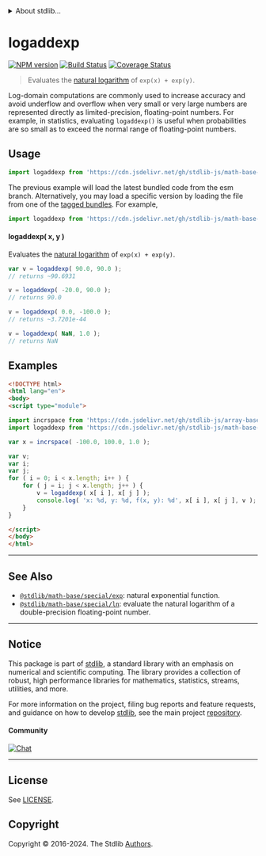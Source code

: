 <!--

@license Apache-2.0

Copyright (c) 2018 The Stdlib Authors.

Licensed under the Apache License, Version 2.0 (the "License");
you may not use this file except in compliance with the License.
You may obtain a copy of the License at

   http://www.apache.org/licenses/LICENSE-2.0

Unless required by applicable law or agreed to in writing, software
distributed under the License is distributed on an "AS IS" BASIS,
WITHOUT WARRANTIES OR CONDITIONS OF ANY KIND, either express or implied.
See the License for the specific language governing permissions and
limitations under the License.

-->


<details>
  <summary>
    About stdlib...
  </summary>
  <p>We believe in a future in which the web is a preferred environment for numerical computation. To help realize this future, we've built stdlib. stdlib is a standard library, with an emphasis on numerical and scientific computation, written in JavaScript (and C) for execution in browsers and in Node.js.</p>
  <p>The library is fully decomposable, being architected in such a way that you can swap out and mix and match APIs and functionality to cater to your exact preferences and use cases.</p>
  <p>When you use stdlib, you can be absolutely certain that you are using the most thorough, rigorous, well-written, studied, documented, tested, measured, and high-quality code out there.</p>
  <p>To join us in bringing numerical computing to the web, get started by checking us out on <a href="https://github.com/stdlib-js/stdlib">GitHub</a>, and please consider <a href="https://opencollective.com/stdlib">financially supporting stdlib</a>. We greatly appreciate your continued support!</p>
</details>

# logaddexp

[![NPM version][npm-image]][npm-url] [![Build Status][test-image]][test-url] [![Coverage Status][coverage-image]][coverage-url] <!-- [![dependencies][dependencies-image]][dependencies-url] -->

> Evaluates the [natural logarithm][@stdlib/math/base/special/ln] of `exp(x) + exp(y)`.

<section class="intro">

Log-domain computations are commonly used to increase accuracy and avoid underflow and overflow when very small or very large numbers are represented directly as limited-precision, floating-point numbers. For example, in statistics, evaluating `logaddexp()` is useful when probabilities are so small as to exceed the normal range of floating-point numbers.

</section>



<section class="usage">

## Usage

```javascript
import logaddexp from 'https://cdn.jsdelivr.net/gh/stdlib-js/math-base-special-logaddexp@esm/index.mjs';
```
The previous example will load the latest bundled code from the esm branch. Alternatively, you may load a specific version by loading the file from one of the [tagged bundles](https://github.com/stdlib-js/math-base-special-logaddexp/tags). For example,

```javascript
import logaddexp from 'https://cdn.jsdelivr.net/gh/stdlib-js/math-base-special-logaddexp@v0.2.0-esm/index.mjs';
```

#### logaddexp( x, y )

Evaluates the [natural logarithm][@stdlib/math/base/special/ln] of `exp(x) + exp(y)`.

```javascript
var v = logaddexp( 90.0, 90.0 );
// returns ~90.6931

v = logaddexp( -20.0, 90.0 );
// returns 90.0

v = logaddexp( 0.0, -100.0 );
// returns ~3.7201e-44

v = logaddexp( NaN, 1.0 );
// returns NaN
```

</section>

<!-- /.usage -->

<section class="examples">

## Examples

<!-- eslint no-undef: "error" -->

```html
<!DOCTYPE html>
<html lang="en">
<body>
<script type="module">

import incrspace from 'https://cdn.jsdelivr.net/gh/stdlib-js/array-base-incrspace@esm/index.mjs';
import logaddexp from 'https://cdn.jsdelivr.net/gh/stdlib-js/math-base-special-logaddexp@esm/index.mjs';

var x = incrspace( -100.0, 100.0, 1.0 );

var v;
var i;
var j;
for ( i = 0; i < x.length; i++ ) {
    for ( j = i; j < x.length; j++ ) {
        v = logaddexp( x[ i ], x[ j ] );
        console.log( 'x: %d, y: %d, f(x, y): %d', x[ i ], x[ j ], v );
    }
}

</script>
</body>
</html>
```

</section>

<!-- /.examples -->

<!-- Section for related `stdlib` packages. Do not manually edit this section, as it is automatically populated. -->

<section class="related">

* * *

## See Also

-   <span class="package-name">[`@stdlib/math-base/special/exp`][@stdlib/math/base/special/exp]</span><span class="delimiter">: </span><span class="description">natural exponential function.</span>
-   <span class="package-name">[`@stdlib/math-base/special/ln`][@stdlib/math/base/special/ln]</span><span class="delimiter">: </span><span class="description">evaluate the natural logarithm of a double-precision floating-point number.</span>

</section>

<!-- /.related -->

<!-- Section for all links. Make sure to keep an empty line after the `section` element and another before the `/section` close. -->


<section class="main-repo" >

* * *

## Notice

This package is part of [stdlib][stdlib], a standard library with an emphasis on numerical and scientific computing. The library provides a collection of robust, high performance libraries for mathematics, statistics, streams, utilities, and more.

For more information on the project, filing bug reports and feature requests, and guidance on how to develop [stdlib][stdlib], see the main project [repository][stdlib].

#### Community

[![Chat][chat-image]][chat-url]

---

## License

See [LICENSE][stdlib-license].


## Copyright

Copyright &copy; 2016-2024. The Stdlib [Authors][stdlib-authors].

</section>

<!-- /.stdlib -->

<!-- Section for all links. Make sure to keep an empty line after the `section` element and another before the `/section` close. -->

<section class="links">

[npm-image]: http://img.shields.io/npm/v/@stdlib/math-base-special-logaddexp.svg
[npm-url]: https://npmjs.org/package/@stdlib/math-base-special-logaddexp

[test-image]: https://github.com/stdlib-js/math-base-special-logaddexp/actions/workflows/test.yml/badge.svg?branch=v0.2.0
[test-url]: https://github.com/stdlib-js/math-base-special-logaddexp/actions/workflows/test.yml?query=branch:v0.2.0

[coverage-image]: https://img.shields.io/codecov/c/github/stdlib-js/math-base-special-logaddexp/main.svg
[coverage-url]: https://codecov.io/github/stdlib-js/math-base-special-logaddexp?branch=main

<!--

[dependencies-image]: https://img.shields.io/david/stdlib-js/math-base-special-logaddexp.svg
[dependencies-url]: https://david-dm.org/stdlib-js/math-base-special-logaddexp/main

-->

[chat-image]: https://img.shields.io/gitter/room/stdlib-js/stdlib.svg
[chat-url]: https://app.gitter.im/#/room/#stdlib-js_stdlib:gitter.im

[stdlib]: https://github.com/stdlib-js/stdlib

[stdlib-authors]: https://github.com/stdlib-js/stdlib/graphs/contributors

[umd]: https://github.com/umdjs/umd
[es-module]: https://developer.mozilla.org/en-US/docs/Web/JavaScript/Guide/Modules

[deno-url]: https://github.com/stdlib-js/math-base-special-logaddexp/tree/deno
[deno-readme]: https://github.com/stdlib-js/math-base-special-logaddexp/blob/deno/README.md
[umd-url]: https://github.com/stdlib-js/math-base-special-logaddexp/tree/umd
[umd-readme]: https://github.com/stdlib-js/math-base-special-logaddexp/blob/umd/README.md
[esm-url]: https://github.com/stdlib-js/math-base-special-logaddexp/tree/esm
[esm-readme]: https://github.com/stdlib-js/math-base-special-logaddexp/blob/esm/README.md
[branches-url]: https://github.com/stdlib-js/math-base-special-logaddexp/blob/main/branches.md

[stdlib-license]: https://raw.githubusercontent.com/stdlib-js/math-base-special-logaddexp/main/LICENSE

<!-- <related-links> -->

[@stdlib/math/base/special/exp]: https://github.com/stdlib-js/math-base-special-exp/tree/esm

[@stdlib/math/base/special/ln]: https://github.com/stdlib-js/math-base-special-ln/tree/esm

<!-- </related-links> -->

</section>

<!-- /.links -->
